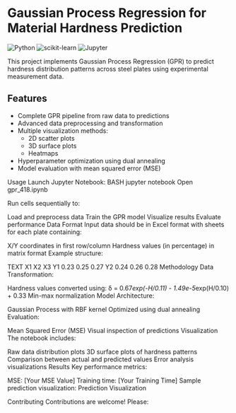 # Gaussian Process Regression for Material Hardness Prediction

![Python](https://img.shields.io/badge/Python-3.7%2B-blue)
![scikit-learn](https://img.shields.io/badge/scikit--learn-1.0%2B-orange)
![Jupyter](https://img.shields.io/badge/Jupyter-Notebook-red)

This project implements Gaussian Process Regression (GPR) to predict hardness distribution patterns across steel plates using experimental measurement data.

## Features

- Complete GPR pipeline from raw data to predictions
- Advanced data preprocessing and transformation
- Multiple visualization methods:
  - 2D scatter plots
  - 3D surface plots
  - Heatmaps
- Hyperparameter optimization using dual annealing
- Model evaluation with mean squared error (MSE)

Usage
Launch Jupyter Notebook:
BASH
jupyter notebook
Open gpr_418.ipynb

Run cells sequentially to:

Load and preprocess data
Train the GPR model
Visualize results
Evaluate performance
Data Format
Input data should be in Excel format with sheets for each plate containing:

X/Y coordinates in first row/column
Hardness values (in percentage) in matrix format
Example structure:

TEXT
       X1    X2    X3
Y1   0.23  0.25  0.27
Y2   0.24  0.26  0.28
Methodology
Data Transformation:

Hardness values converted using:
δ = 0.67*exp(-H/0.11) - 1.49e-5*exp(H/0.10) + 0.33
Min-max normalization
Model Architecture:

Gaussian Process with RBF kernel
Optimized using dual annealing
Evaluation:

Mean Squared Error (MSE)
Visual inspection of predictions
Visualization
The notebook includes:

Raw data distribution plots
3D surface plots of hardness patterns
Comparison between actual and predicted values
Error analysis visualizations
Results
Key performance metrics:

MSE: [Your MSE Value]
Training time: [Your Training Time]
Sample prediction visualization:
Prediction Visualization

Contributing
Contributions are welcome! Please:
